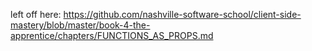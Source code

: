 left off here:
https://github.com/nashville-software-school/client-side-mastery/blob/master/book-4-the-apprentice/chapters/FUNCTIONS_AS_PROPS.md